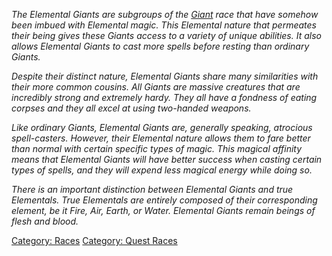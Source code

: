 *The Elemental Giants are subgroups of the [Giant](Giants "wikilink")
race that have somehow been imbued with Elemental magic. This Elemental
nature that permeates their being gives these Giants access to a variety
of unique abilities. It also allows Elemental Giants to cast more spells
before resting than ordinary Giants.*

*Despite their distinct nature, Elemental Giants share many similarities
with their more common cousins. All Giants are massive creatures that
are incredibly strong and extremely hardy. They all have a fondness of
eating corpses and they all excel at using two-handed weapons.*

*Like ordinary Giants, Elemental Giants are, generally speaking,
atrocious spell-casters. However, their Elemental nature allows them to
fare better than normal with certain specific types of magic. This
magical affinity means that Elemental Giants will have better success
when casting certain types of spells, and they will expend less magical
energy while doing so.*

*There is an important distinction between Elemental Giants and true
Elementals. True Elementals are entirely composed of their corresponding
element, be it Fire, Air, Earth, or Water. Elemental Giants remain
beings of flesh and blood.*

[Category: Races](Category:_Races "wikilink") [Category: Quest
Races](Category:_Quest_Races "wikilink")
